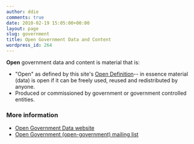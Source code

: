```yaml
---
author: ddie
comments: true
date: 2010-02-19 15:05:00+00:00
layout: page
slug: government
title: Open Government Data and Content
wordpress_id: 264
---
```


**Open** government data and content is material that is:

  * "Open" as defined by this site's [Open Definition](/od/{{site.od_current_version}}/en/)-- in essence material (data) is open if it can be freely used, reused and redistributed by anyone.
  * Produced or commissioned by government or government controlled entities.

### More information

  * [Open Government Data website](http://opengovernmentdata.org/)
  * [Open Government (open-government) mailing list](https://lists-archive.okfn.org/pipermail/open-government/)
